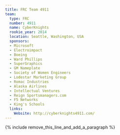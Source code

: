 ```yaml
---
title: FRC Team 4911
team:
  type: FRC
  number: 4911
  name: CyberKnights
  rookie_year: 2014
  location: Seattle, Washington, USA
  sponsors:
  - Microsoft
  - Electroimpact
  - Boeing
  - Ward Phillips
  - SuperGraphics
  - GM Nameplate
  - Society of Women Engineers
  - Lodestar Marketing Group
  - Romac Industries
  - Alaska Airlines
  - Intellectual Ventures
  - Reign Sportsmanagers.com
  - F5 Networks
  - King's Schools
  links:
    Website: http://cyberknights4911.com/
---
```


{% include remove_this_line_and_add_a_paragraph %}